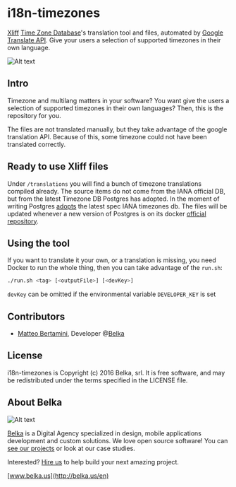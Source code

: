 # i18n-timezones

[Xliff](http://www.oasis-open.org/committees/xliff/documents/xliff-specification.htm) [Time Zone Database](https://www.iana.org/time-zones)'s translation tool and files, automated by [Google Translate API](https://cloud.google.com/translate/docs/languages).
Give your users a selection of supported timezones in their own language.

![Alt text](https://img.shields.io/badge/license-MIT-green.svg?style=flat)


## Intro
Timezone and multilang matters in your software? You want give the users a selection
of supported timezones in their own languages? Then, this is the repository for you.

The files are not translated manually, but they take advantage of the google translation API. Because of this, some
timezone could not have been translated correctly.


## Ready to use Xliff files
Under `/translations` you will find a bunch of timezone translations compiled already. The source items do not come from
   the IANA official DB, but from the latest Timezone DB Postgres has adopted.
   In the moment of writing Postgres [adopts](https://github.com/postgres/postgres/blob/REL9_6_STABLE/src/timezone/README) the latest spec IANA timezones db.
   The files will be updated whenever a new version of Postgres is on its docker [official repository](https://hub.docker.com/_/postgres/).

## Using the tool
If you want to translate it your own, or a translation is missing, you need Docker to run the whole thing, then you can take advantage
of the `run.sh`:

```bash
./run.sh <tag> [<outputFile>] [<devKey>]
```

`devKey` can be omitted if the environmental variable `DEVELOPER_KEY` is set

## Contributors
- [Matteo Bertamini](https://github.com/bertuz), Developer @[Belka](https://github.com/BelkaLab)

## License
i18n-timezones is Copyright (c) 2016 Belka, srl. It is free software, and may be redistributed under the terms specified in the LICENSE file.

## About Belka
![Alt text](http://s2.postimg.org/rcjk3hf5x/logo_rosso.jpg)

[Belka](http://belka.us/en) is a Digital Agency specialized in design, mobile applications development and custom solutions.
We love open source software! You can [see our projects](http://belka.us/en/portfolio/) or look at our case studies.

Interested? [Hire us](http://belka.us/en/contacts/) to help build your next amazing project.

[www.belka.us](http://belka.us/en)
